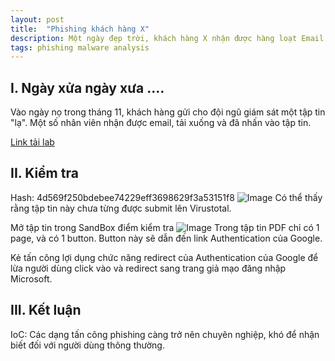 ```yaml
---
layout: post
title:  "Phishing khách hàng X"
description: Một ngày đẹp trời, khách hàng X nhận được hàng loạt Email lạ ....
tags: phishing malware analysis
---
```

## I. Ngày xửa ngày xưa ....
Vào ngày nọ trong tháng 11, khách hàng gửi cho đội ngũ giám sát một tập tin "lạ". Một số nhân viên nhận được email, tải xuống và đã nhấn vào tập tin.

[Link tải lab](https://github.com/mikesiko/PracticalMalwareAnalysis-Labs)

## II. Kiểm tra
Hash: 4d569f250bdebee74229eff3698629f3a53151f8
![Image]()
Có thể thấy rằng tập tin này chưa từng được submit lên Virustotal.

Mở tập tin trong SandBox điểm kiểm tra
![Image]()
Trong tập tin PDF chỉ có 1 page, và có 1 button. Button này sẽ dẫn đến link Authentication của Google.

Kẻ tấn công lợi dụng chức năng redirect của Authentication của Google để lừa người dùng click vào và redirect sang trang giả mạo đăng nhập Microsoft.

## III. Kết luận
IoC:
Các dạng tấn công phishing càng trở nên chuyên nghiệp, khó để nhận biết đối với người dùng thông thường.

